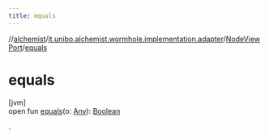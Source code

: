 ```yaml
---
title: equals
---
```

//[alchemist](../../../index.html)/[it.unibo.alchemist.wormhole.implementation.adapter](../index.html)/[NodeViewPort](index.html)/[equals](equals.html)



# equals



[jvm]\
open fun [equals](equals.html)(o: [Any](https://kotlinlang.org/api/latest/jvm/stdlib/kotlin/-any/index.html)): [Boolean](https://kotlinlang.org/api/latest/jvm/stdlib/kotlin/-boolean/index.html)



.




